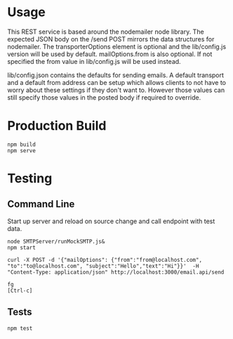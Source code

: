 # Usage
This REST service is based around the nodemailer node library. The expected JSON body on the /send POST 
mirrors the data structures for nodemailer. The transporterOptions element is optional and the lib/config.js
version will be used by default. mailOptions.from is also optional. If not specified the from value in
lib/config.js will be used instead.

lib/config.json contains the defaults for sending emails. A default transport and a default from address can be setup which 
allows clients to not have to worry about these settings if they don't want to. However those values can still specify
those values in the posted body if required to override.


# Production Build
```
npm build
npm serve
```
# Testing
## Command Line
Start up server and reload on source change and call endpoint with test data.
```
node SMTPServer/runMockSMTP.js&
npm start

curl -X POST -d '{"mailOptions": {"from":"from@localhost.com", "to":"to@localhost.com", "subject":"Hello","text":"Hi"}}'  -H "Content-Type: application/json" http://localhost:3000/email.api/send

fg
[Ctrl-c]
```

## Tests
```
npm test
```
